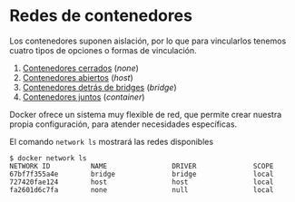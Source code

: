 # Redes de contenedores

Los contenedores suponen aislación, por lo que para vincularlos tenemos cuatro tipos de opciones o formas de vinculación.

1. [Contenedores cerrados](01redcerrado.md) (_none_)
2. [Contenedores abiertos](02redabierto.md) (_host_)
3. [Contenedores detrás de bridges](03redbridge.md) (_bridge_)
4. [Contenedores juntos](04redjuntos.md) (_container_)

Docker ofrece un sistema muy flexible de red, que permite crear nuestra propia configuración, para atender necesidades específicas.

El comando `network ls` mostrará las redes disponibles

```
$ docker network ls
NETWORK ID          NAME                DRIVER              SCOPE
67bf7f355a4e        bridge              bridge              local
727420fae124        host                host                local
fa2601d6c7fa        none                null                local
```

